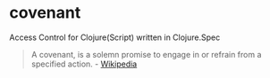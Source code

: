 # covenant
Access Control for Clojure(Script) written in Clojure.Spec

> A covenant, is a solemn promise to engage in or refrain from a specified action. - [Wikipedia](https://en.wikipedia.org/wiki/Covenant_(law))

